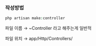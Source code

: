 ### 작성방법

```php
php artisan make:controller
```

파일 이름
→ ~Controller 라고 해주는게 일반적

파일 위치
→ app/Http/Controllers/